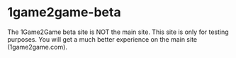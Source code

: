 # 1game2game-beta
The 1Game2Game beta site is NOT the main site. This site is only for testing purposes. You will get a much better experience on the main site (1game2game.com).
